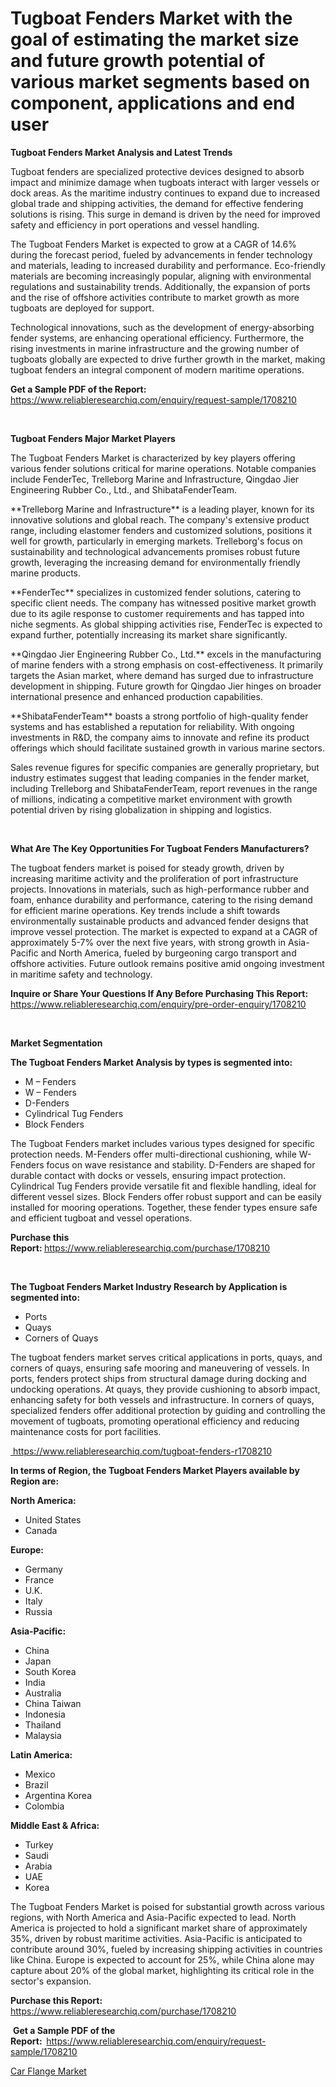 <p><h1>Tugboat Fenders Market with the goal of estimating the market size and future growth potential of various market segments based on component, applications and end user</h1></p><p><strong>Tugboat Fenders Market Analysis and Latest Trends</strong></p>
<p><p>Tugboat fenders are specialized protective devices designed to absorb impact and minimize damage when tugboats interact with larger vessels or dock areas. As the maritime industry continues to expand due to increased global trade and shipping activities, the demand for effective fendering solutions is rising. This surge in demand is driven by the need for improved safety and efficiency in port operations and vessel handling.</p><p>The Tugboat Fenders Market is expected to grow at a CAGR of 14.6% during the forecast period, fueled by advancements in fender technology and materials, leading to increased durability and performance. Eco-friendly materials are becoming increasingly popular, aligning with environmental regulations and sustainability trends. Additionally, the expansion of ports and the rise of offshore activities contribute to market growth as more tugboats are deployed for support.</p><p>Technological innovations, such as the development of energy-absorbing fender systems, are enhancing operational efficiency. Furthermore, the rising investments in marine infrastructure and the growing number of tugboats globally are expected to drive further growth in the market, making tugboat fenders an integral component of modern maritime operations.</p></p>
<p><strong>Get a Sample PDF of the Report:&nbsp;</strong> <a href="https://www.reliableresearchiq.com/enquiry/request-sample/1708210?utm_campaign=2277&utm_medium=2&utm_source=Github&utm_content=ia&utm_term=25032025&utm_id=tugboat-fenders">https://www.reliableresearchiq.com/enquiry/request-sample/1708210</a></p>
<p>&nbsp;</p>
<p><strong>Tugboat Fenders Major Market Players</strong></p>
<p><p>The Tugboat Fenders Market is characterized by key players offering various fender solutions critical for marine operations. Notable companies include FenderTec, Trelleborg Marine and Infrastructure, Qingdao Jier Engineering Rubber Co., Ltd., and ShibataFenderTeam.</p><p>**Trelleborg Marine and Infrastructure** is a leading player, known for its innovative solutions and global reach. The company's extensive product range, including elastomer fenders and customized solutions, positions it well for growth, particularly in emerging markets. Trelleborg's focus on sustainability and technological advancements promises robust future growth, leveraging the increasing demand for environmentally friendly marine products.</p><p>**FenderTec** specializes in customized fender solutions, catering to specific client needs. The company has witnessed positive market growth due to its agile response to customer requirements and has tapped into niche segments. As global shipping activities rise, FenderTec is expected to expand further, potentially increasing its market share significantly.</p><p>**Qingdao Jier Engineering Rubber Co., Ltd.** excels in the manufacturing of marine fenders with a strong emphasis on cost-effectiveness. It primarily targets the Asian market, where demand has surged due to infrastructure development in shipping. Future growth for Qingdao Jier hinges on broader international presence and enhanced production capabilities.</p><p>**ShibataFenderTeam** boasts a strong portfolio of high-quality fender systems and has established a reputation for reliability. With ongoing investments in R&D, the company aims to innovate and refine its product offerings which should facilitate sustained growth in various marine sectors.</p><p>Sales revenue figures for specific companies are generally proprietary, but industry estimates suggest that leading companies in the fender market, including Trelleborg and ShibataFenderTeam, report revenues in the range of millions, indicating a competitive market environment with growth potential driven by rising globalization in shipping and logistics.</p></p>
<p>&nbsp;</p>
<p><strong>What Are The Key Opportunities For Tugboat Fenders Manufacturers?</strong></p>
<p><p>The tugboat fenders market is poised for steady growth, driven by increasing maritime activity and the proliferation of port infrastructure projects. Innovations in materials, such as high-performance rubber and foam, enhance durability and performance, catering to the rising demand for efficient marine operations. Key trends include a shift towards environmentally sustainable products and advanced fender designs that improve vessel protection. The market is expected to expand at a CAGR of approximately 5-7% over the next five years, with strong growth in Asia-Pacific and North America, fueled by burgeoning cargo transport and offshore activities. Future outlook remains positive amid ongoing investment in maritime safety and technology.</p></p>
<p><strong>Inquire or Share Your Questions If Any Before Purchasing This Report:</strong> <a href="https://www.reliableresearchiq.com/enquiry/pre-order-enquiry/1708210?utm_campaign=2277&utm_medium=2&utm_source=Github&utm_content=ia&utm_term=25032025&utm_id=tugboat-fenders">https://www.reliableresearchiq.com/enquiry/pre-order-enquiry/1708210</a></p>
<p>&nbsp;</p>
<p><strong>Market Segmentation</strong></p>
<p><strong>The Tugboat Fenders Market Analysis by types is segmented into:</strong></p>
<p><ul><li>M – Fenders</li><li>W – Fenders</li><li>D-Fenders</li><li>Cylindrical Tug Fenders</li><li>Block Fenders</li></ul></p>
<p><p>The Tugboat Fenders market includes various types designed for specific protection needs. M-Fenders offer multi-directional cushioning, while W-Fenders focus on wave resistance and stability. D-Fenders are shaped for durable contact with docks or vessels, ensuring impact protection. Cylindrical Tug Fenders provide versatile fit and flexible handling, ideal for different vessel sizes. Block Fenders offer robust support and can be easily installed for mooring operations. Together, these fender types ensure safe and efficient tugboat and vessel operations.</p></p>
<p><strong>Purchase this Report:&nbsp;</strong><a href="https://www.reliableresearchiq.com/purchase/1708210?utm_campaign=2277&utm_medium=2&utm_source=Github&utm_content=ia&utm_term=25032025&utm_id=tugboat-fenders">https://www.reliableresearchiq.com/purchase/1708210</a></p>
<p>&nbsp;</p>
<p><strong>The Tugboat Fenders Market Industry Research by Application is segmented into:</strong></p>
<p><ul><li>Ports</li><li>Quays</li><li>Corners of Quays</li></ul></p>
<p><p>The tugboat fenders market serves critical applications in ports, quays, and corners of quays, ensuring safe mooring and maneuvering of vessels. In ports, fenders protect ships from structural damage during docking and undocking operations. At quays, they provide cushioning to absorb impact, enhancing safety for both vessels and infrastructure. In corners of quays, specialized fenders offer additional protection by guiding and controlling the movement of tugboats, promoting operational efficiency and reducing maintenance costs for port facilities.</p></p>
<p><a href="https://www.reliableresearchiq.com/tugboat-fenders-r1708210?utm_campaign=2277&utm_medium=2&utm_source=Github&utm_content=ia&utm_term=25032025&utm_id=tugboat-fenders">&nbsp;https://www.reliableresearchiq.com/tugboat-fenders-r1708210</a></p>
<p><strong>In terms of Region, the Tugboat Fenders Market Players available by Region are:</strong></p>
<p>
    <p> <strong> North America: </strong>
        <ul>
            <li>United States</li>
            <li>Canada</li>
        </ul>
        </p> 
    <p> <strong> Europe: </strong>
        <ul>
            <li>Germany</li>
            <li>France</li>
            <li>U.K.</li>
            <li>Italy</li>
            <li>Russia</li>
        </ul>
        </p> 
    <p> <strong> Asia-Pacific: </strong>
        <ul>
            <li>China</li>
            <li>Japan</li>
            <li>South Korea</li>
            <li>India</li>
            <li>Australia</li>
            <li>China Taiwan</li>
            <li>Indonesia</li>
            <li>Thailand</li>
            <li>Malaysia</li>
        </ul>
        </p> 
    <p> <strong> Latin America: </strong>
        <ul>
            <li>Mexico</li>
            <li>Brazil</li>
            <li>Argentina Korea</li>
            <li>Colombia</li>
        </ul>
        </p> 
    <p> <strong> Middle East & Africa: </strong>
        <ul>
            <li>Turkey</li>
            <li>Saudi</li>
            <li>Arabia</li>
            <li>UAE</li>
            <li>Korea</li>
        </ul>
    </p>
    </p>
<p><p>The Tugboat Fenders Market is poised for substantial growth across various regions, with North America and Asia-Pacific expected to lead. North America is projected to hold a significant market share of approximately 35%, driven by robust maritime activities. Asia-Pacific is anticipated to contribute around 30%, fueled by increasing shipping activities in countries like China. Europe is expected to account for 25%, while China alone may capture about 20% of the global market, highlighting its critical role in the sector's expansion.</p></p>
<p><strong>Purchase this Report: </strong><a href="https://www.reliableresearchiq.com/purchase/1708210?utm_campaign=2277&utm_medium=2&utm_source=Github&utm_content=ia&utm_term=25032025&utm_id=tugboat-fenders">https://www.reliableresearchiq.com/purchase/1708210</a></p>
<p>&nbsp;<strong>Get a Sample PDF of the Report:&nbsp;&nbsp;</strong><a href="https://www.reliableresearchiq.com/enquiry/request-sample/1708210?utm_campaign=2277&utm_medium=2&utm_source=Github&utm_content=ia&utm_term=25032025&utm_id=tugboat-fenders">https://www.reliableresearchiq.com/enquiry/request-sample/1708210</a></p>
<p><strong></strong></p>
<p><p><a href="https://github.com/abbislposival/Market-Research-Report-List-2/blob/main/car-flange-market.md?utm_campaign=2277&utm_medium=2&utm_source=Github&utm_content=ia&utm_term=25032025&utm_id=tugboat-fenders">Car Flange Market</a></p></p>